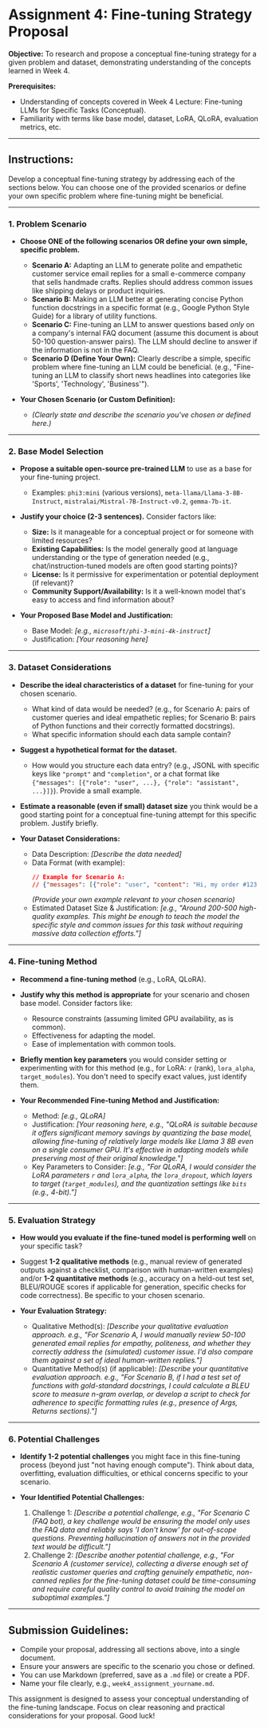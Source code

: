 # Assignment 4: Fine-tuning Strategy Proposal

**Objective:** To research and propose a conceptual fine-tuning strategy for a given problem and dataset, demonstrating understanding of the concepts learned in Week 4.

**Prerequisites:**
*   Understanding of concepts covered in Week 4 Lecture: Fine-tuning LLMs for Specific Tasks (Conceptual).
*   Familiarity with terms like base model, dataset, LoRA, QLoRA, evaluation metrics, etc.

---

## Instructions:

Develop a conceptual fine-tuning strategy by addressing each of the sections below. You can choose one of the provided scenarios or define your own specific problem where fine-tuning might be beneficial.

---

### 1. Problem Scenario

*   **Choose ONE of the following scenarios OR define your own simple, specific problem.**
    *   **Scenario A:** Adapting an LLM to generate polite and empathetic customer service email replies for a small e-commerce company that sells handmade crafts. Replies should address common issues like shipping delays or product inquiries.
    *   **Scenario B:** Making an LLM better at generating concise Python function docstrings in a specific format (e.g., Google Python Style Guide) for a library of utility functions.
    *   **Scenario C:** Fine-tuning an LLM to answer questions based *only* on a company's internal FAQ document (assume this document is about 50-100 question-answer pairs). The LLM should decline to answer if the information is not in the FAQ.
    *   **Scenario D (Define Your Own):** Clearly describe a simple, specific problem where fine-tuning an LLM could be beneficial. (e.g., "Fine-tuning an LLM to classify short news headlines into categories like 'Sports', 'Technology', 'Business'").

*   **Your Chosen Scenario (or Custom Definition):**
    *   *(Clearly state and describe the scenario you've chosen or defined here.)*

---

### 2. Base Model Selection

*   **Propose a suitable open-source pre-trained LLM** to use as a base for your fine-tuning project.
    *   Examples: `phi3:mini` (various versions), `meta-llama/Llama-3-8B-Instruct`, `mistralai/Mistral-7B-Instruct-v0.2`, `gemma-7b-it`.
*   **Justify your choice (2-3 sentences).** Consider factors like:
    *   **Size:** Is it manageable for a conceptual project or for someone with limited resources?
    *   **Existing Capabilities:** Is the model generally good at language understanding or the type of generation needed (e.g., chat/instruction-tuned models are often good starting points)?
    *   **License:** Is it permissive for experimentation or potential deployment (if relevant)?
    *   **Community Support/Availability:** Is it a well-known model that's easy to access and find information about?

*   **Your Proposed Base Model and Justification:**
    *   Base Model: *[e.g., `microsoft/phi-3-mini-4k-instruct`]*
    *   Justification: *[Your reasoning here]*

---

### 3. Dataset Considerations

*   **Describe the ideal characteristics of a dataset** for fine-tuning for your chosen scenario.
    *   What kind of data would be needed? (e.g., for Scenario A: pairs of customer queries and ideal empathetic replies; for Scenario B: pairs of Python functions and their correctly formatted docstrings).
    *   What specific information should each data sample contain?

*   **Suggest a hypothetical format for the dataset.**
    *   How would you structure each data entry? (e.g., JSONL with specific keys like `"prompt"` and `"completion"`, or a chat format like `{"messages": [{"role": "user", ...}, {"role": "assistant", ...}]}`). Provide a small example.

*   **Estimate a reasonable (even if small) dataset size** you think would be a good starting point for a conceptual fine-tuning attempt for this specific problem. Justify briefly.

*   **Your Dataset Considerations:**
    *   Data Description: *[Describe the data needed]*
    *   Data Format (with example):
        ```json
        // Example for Scenario A:
        // {"messages": [{"role": "user", "content": "Hi, my order #123 hasn't arrived yet, it's been 2 weeks!"}, {"role": "assistant", "content": "Dear Customer, I'm so sorry to hear your order #123 is delayed! Could you please provide your tracking number so I can investigate this for you immediately? We'll do our best to resolve this quickly."}]}
        ```
        *(Provide your own example relevant to your chosen scenario)*
    *   Estimated Dataset Size & Justification: *[e.g., "Around 200-500 high-quality examples. This might be enough to teach the model the specific style and common issues for this task without requiring massive data collection efforts."]*

---

### 4. Fine-tuning Method

*   **Recommend a fine-tuning method** (e.g., LoRA, QLoRA).
*   **Justify why this method is appropriate** for your scenario and chosen base model. Consider factors like:
    *   Resource constraints (assuming limited GPU availability, as is common).
    *   Effectiveness for adapting the model.
    *   Ease of implementation with common tools.

*   **Briefly mention key parameters** you would consider setting or experimenting with for this method (e.g., for LoRA: `r` (rank), `lora_alpha`, `target_modules`). You don't need to specify exact values, just identify them.

*   **Your Recommended Fine-tuning Method and Justification:**
    *   Method: *[e.g., QLoRA]*
    *   Justification: *[Your reasoning here, e.g., "QLoRA is suitable because it offers significant memory savings by quantizing the base model, allowing fine-tuning of relatively large models like Llama 3 8B even on a single consumer GPU. It's effective in adapting models while preserving most of their original knowledge."]*
    *   Key Parameters to Consider: *[e.g., "For QLoRA, I would consider the LoRA parameters `r` and `lora_alpha`, the `lora_dropout`, which layers to target (`target_modules`), and the quantization settings like `bits` (e.g., 4-bit)."]*

---

### 5. Evaluation Strategy

*   **How would you evaluate if the fine-tuned model is performing well** on your specific task?
*   Suggest **1-2 qualitative methods** (e.g., manual review of generated outputs against a checklist, comparison with human-written examples) and/or **1-2 quantitative methods** (e.g., accuracy on a held-out test set, BLEU/ROUGE scores if applicable for generation, specific checks for code correctness). Be specific to your chosen scenario.

*   **Your Evaluation Strategy:**
    *   Qualitative Method(s): *[Describe your qualitative evaluation approach. e.g., "For Scenario A, I would manually review 50-100 generated email replies for empathy, politeness, and whether they correctly address the (simulated) customer issue. I'd also compare them against a set of ideal human-written replies."]*
    *   Quantitative Method(s) (if applicable): *[Describe your quantitative evaluation approach. e.g., "For Scenario B, if I had a test set of functions with gold-standard docstrings, I could calculate a BLEU score to measure n-gram overlap, or develop a script to check for adherence to specific formatting rules (e.g., presence of Args, Returns sections)."]*

---

### 6. Potential Challenges

*   **Identify 1-2 potential challenges** you might face in this fine-tuning process (beyond just "not having enough compute"). Think about data, overfitting, evaluation difficulties, or ethical concerns specific to your scenario.

*   **Your Identified Potential Challenges:**
    1.  Challenge 1: *[Describe a potential challenge, e.g., "For Scenario C (FAQ bot), a key challenge would be ensuring the model *only* uses the FAQ data and reliably says 'I don't know' for out-of-scope questions. Preventing hallucination of answers not in the provided text would be difficult."]*
    2.  Challenge 2: *[Describe another potential challenge, e.g., "For Scenario A (customer service), collecting a diverse enough set of realistic customer queries and crafting genuinely empathetic, non-canned replies for the fine-tuning dataset could be time-consuming and require careful quality control to avoid training the model on suboptimal examples."]*

---

## Submission Guidelines:

*   Compile your proposal, addressing all sections above, into a single document.
*   Ensure your answers are specific to the scenario you chose or defined.
*   You can use Markdown (preferred, save as a `.md` file) or create a PDF.
*   Name your file clearly, e.g., `week4_assignment_yourname.md`.

This assignment is designed to assess your conceptual understanding of the fine-tuning landscape. Focus on clear reasoning and practical considerations for your proposal. Good luck!
